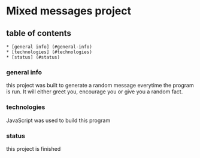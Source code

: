 # Mixed messages project

## table of contents
    * [general info] (#general-info)
    * [technologies] (#technologies)
    * [status] (#status)

### general info
this project was built to generate a random message everytime the program is run. 
It will either greet you, encourage you or give you a random fact.

### technologies
JavaScript was used to build this program

### status
this project is finished